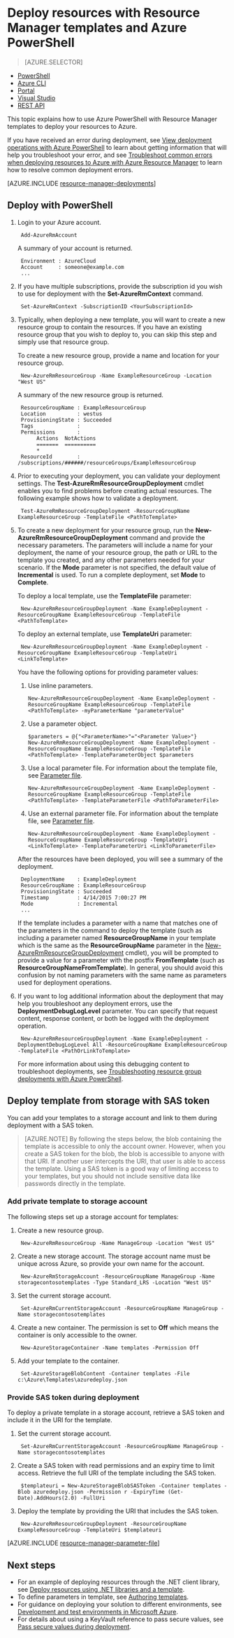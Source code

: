 <properties
   pageTitle="Deploy resources with PowerShell and template | Microsoft Azure"
   description="Use Azure Resource Manager and Azure PowerShell to deploy a resources to Azure. The resources are defined in a Resource Manager template."
   services="azure-resource-manager"
   documentationCenter="na"
   authors="tfitzmac"
   manager="timlt"
   editor="tysonn"/>

<tags
   ms.service="azure-resource-manager"
   ms.devlang="na"
   ms.topic="article"
   ms.tgt_pltfrm="na"
   ms.workload="na"
   ms.date="06/02/2016"
   ms.author="tomfitz"/>

# Deploy resources with Resource Manager templates and Azure PowerShell

> [AZURE.SELECTOR]
- [PowerShell](resource-group-template-deploy.md)
- [Azure CLI](resource-group-template-deploy-cli.md)
- [Portal](resource-group-portal.md)
- [Visual Studio](vs-azure-tools-resource-groups-deployment-projects-create-deploy.md)
- [REST API](resource-group-template-deploy-rest.md)


This topic explains how to use Azure PowerShell with Resource Manager templates to deploy your resources to Azure.  

If you have received an error during deployment, see [View deployment operations with Azure PowerShell](resource-manager-troubleshoot-deployments-powershell.md) to learn about getting information that will help you troubleshoot your error, and see [Troubleshoot common errors when deploying resources to Azure with Azure Resource Manager](resource-manager-common-deployment-errors.md) to learn how to resolve common deployment errors.

[AZURE.INCLUDE [resource-manager-deployments](../includes/resource-manager-deployments.md)]

## Deploy with PowerShell

1. Login to your Azure account.

        Add-AzureRmAccount

     A summary of your account is returned.

        Environment : AzureCloud
        Account     : someone@example.com
        ...

2. If you have multiple subscriptions, provide the subscription id you wish to use for deployment with the **Set-AzureRmContext** command. 

        Set-AzureRmContext -SubscriptionID <YourSubscriptionId>

3. Typically, when deploying a new template, you will want to create a new resource group to contain the resources. If you have an existing resource group that you wish to deploy to, you can skip this step and simply use that resource group. 

     To create a new resource group, provide a name and location for your resource group. 

        New-AzureRmResourceGroup -Name ExampleResourceGroup -Location "West US"
   
     A summary of the new resource group is returned.
   
        ResourceGroupName : ExampleResourceGroup
        Location          : westus
        ProvisioningState : Succeeded
        Tags              :
        Permissions       :
             Actions  NotActions
             =======  ==========
             *
        ResourceId        : /subscriptions/######/resourceGroups/ExampleResourceGroup

4. Prior to executing your deployment, you can validate your deployment settings. The **Test-AzureRmResourceGroupDeployment** cmdlet enables you to find problems before creating actual resources. The following example shows how to validate a deployment.

        Test-AzureRmResourceGroupDeployment -ResourceGroupName ExampleResourceGroup -TemplateFile <PathToTemplate>

5. To create a new deployment for your resource group, run the **New-AzureRmResourceGroupDeployment** command and provide the necessary parameters. The parameters will include a name for your deployment, the name of your resource group, the path or URL to the template you created, and any other parameters needed for your scenario. If the **Mode** parameter is not specified, the default value of **Incremental** is used. To run a complete deployment, set **Mode** to **Complete**.

     To deploy a local template, use the **TemplateFile** parameter:

        New-AzureRmResourceGroupDeployment -Name ExampleDeployment -ResourceGroupName ExampleResourceGroup -TemplateFile <PathToTemplate>

     To deploy an external template, use **TemplateUri** parameter:

        New-AzureRmResourceGroupDeployment -Name ExampleDeployment -ResourceGroupName ExampleResourceGroup -TemplateUri <LinkToTemplate>
   
     You have the following options for providing parameter values: 
   
     1. Use inline parameters.

            New-AzureRmResourceGroupDeployment -Name ExampleDeployment -ResourceGroupName ExampleResourceGroup -TemplateFile <PathToTemplate> -myParameterName "parameterValue"

     2. Use a parameter object.

            $parameters = @{"<ParameterName>"="<Parameter Value>"}
            New-AzureRmResourceGroupDeployment -Name ExampleDeployment -ResourceGroupName ExampleResourceGroup -TemplateFile <PathToTemplate> -TemplateParameterObject $parameters

     3. Use a local parameter file. For information about the template file, see [Parameter file](#parameter-file).

            New-AzureRmResourceGroupDeployment -Name ExampleDeployment -ResourceGroupName ExampleResourceGroup -TemplateFile <PathToTemplate> -TemplateParameterFile <PathToParameterFile>

     4. Use an external parameter file. For information about the template file, see [Parameter file](#parameter-file).

            New-AzureRmResourceGroupDeployment -Name ExampleDeployment -ResourceGroupName ExampleResourceGroup -TemplateUri <LinkToTemplate> -TemplateParameterUri <LinkToParameterFile>

     After the resources have been deployed, you will see a summary of the deployment.

        DeploymentName    : ExampleDeployment
        ResourceGroupName : ExampleResourceGroup
        ProvisioningState : Succeeded
        Timestamp         : 4/14/2015 7:00:27 PM
        Mode              : Incremental
        ...

     If the template includes a parameter with a name that matches one of the parameters in the command to deploy the template (such as including a parameter named **ResourceGroupName** in your template which is the same as the **ResourceGroupName** parameter in the [New-AzureRmResourceGroupDeployment](https://msdn.microsoft.com/library/azure/mt679003.aspx) cmdlet), you will be prompted to provide a value for a parameter with the postfix **FromTemplate** (such as **ResourceGroupNameFromTemplate**). In general, you should avoid this confusion by not naming parameters with the same name as parameters used for deployment operations.

6. If you want to log additional information about the deployment that may help you troubleshoot any deployment errors, use the **DeploymentDebugLogLevel** parameter. You can specify that request content, response content, or both be logged with the deployment operation.

        New-AzureRmResourceGroupDeployment -Name ExampleDeployment -DeploymentDebugLogLevel All -ResourceGroupName ExampleResourceGroup -TemplateFile <PathOrLinkToTemplate>
        
     For more information about using this debugging content to troubleshoot deployments, see [Troubleshooting resource group deployments with Azure PowerShell](resource-manager-troubleshoot-deployments-powershell.md).

## Deploy template from storage with SAS token

You can add your templates to a storage account and link to them during deployment with a SAS token.

> [AZURE.NOTE] By following the steps below, the blob containing the template is accessible to only the account owner. However, when you create a SAS token for the blob, the blob is accessible to anyone with that URI. If another user intercepts the URI, that user is able to access the template. Using a SAS token is a good way of limiting access to your templates, but you should not include sensitive data like passwords directly in the template.

### Add private template to storage account

The following steps set up a storage account for templates:

1. Create a new resource group.

        New-AzureRmResourceGroup -Name ManageGroup -Location "West US"

2. Create a new storage account. The storage account name must be unique across Azure, so provide your own name for the account.

        New-AzureRmStorageAccount -ResourceGroupName ManageGroup -Name storagecontosotemplates -Type Standard_LRS -Location "West US"

3. Set the current storage account.

        Set-AzureRmCurrentStorageAccount -ResourceGroupName ManageGroup -Name storagecontosotemplates

4. Create a new container. The permission is set to **Off** which means the container is only accessible to the owner.

        New-AzureStorageContainer -Name templates -Permission Off
        
5. Add your template to the container.

        Set-AzureStorageBlobContent -Container templates -File c:\Azure\Templates\azuredeploy.json
        
### Provide SAS token during deployment

To deploy a private template in a storage account, retrieve a SAS token and include it in the URI for the template.

1. Set the current storage account.

        Set-AzureRmCurrentStorageAccount -ResourceGroupName ManageGroup -Name storagecontosotemplates

2. Create a SAS token with read permissions and an expiry time to limit access. Retrieve the full URI of the template including the SAS token.

        $templateuri = New-AzureStorageBlobSASToken -Container templates -Blob azuredeploy.json -Permission r -ExpiryTime (Get-Date).AddHours(2.0) -FullUri

3. Deploy the template by providing the URI that includes the SAS token.

        New-AzureRmResourceGroupDeployment -ResourceGroupName ExampleResourceGroup -TemplateUri $templateuri

[AZURE.INCLUDE [resource-manager-parameter-file](../includes/resource-manager-parameter-file.md)]

## Next steps
- For an example of deploying resources through the .NET client library, see [Deploy resources using .NET libraries and a template](virtual-machines/virtual-machines-windows-csharp-template.md).
- To define parameters in template, see [Authoring templates](resource-group-authoring-templates.md#parameters).
- For guidance on deploying your solution to different environments, see [Development and test environments in Microsoft Azure](solution-dev-test-environments.md).
- For details about using a KeyVault reference to pass secure values, see [Pass secure values during deployment](resource-manager-keyvault-parameter.md).

